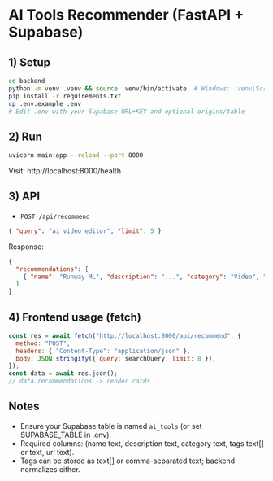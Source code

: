 # AI Tools Recommender (FastAPI + Supabase)

## 1) Setup
```bash
cd backend
python -m venv .venv && source .venv/bin/activate  # Windows: .venv\Scripts\activate
pip install -r requirements.txt
cp .env.example .env
# Edit .env with your Supabase URL+KEY and optional origins/table
```

## 2) Run
```bash
uvicorn main:app --reload --port 8000
```

Visit: http://localhost:8000/health

## 3) API
- `POST /api/recommend`
```json
{ "query": "ai video editor", "limit": 5 }
```

Response:
```json
{
  "recommendations": [
    { "name": "Runway ML", "description": "...", "category": "Video", "tags": ["video","editor"], "url": "https://..." }
  ]
}
```

## 4) Frontend usage (fetch)
```js
const res = await fetch("http://localhost:8000/api/recommend", {
  method: "POST",
  headers: { "Content-Type": "application/json" },
  body: JSON.stringify({ query: searchQuery, limit: 8 }),
});
const data = await res.json();
// data.recommendations -> render cards
```

## Notes
- Ensure your Supabase table is named `ai_tools` (or set SUPABASE_TABLE in .env).
- Required columns: (name text, description text, category text, tags text[] or text, url text).
- Tags can be stored as text[] or comma-separated text; backend normalizes either.
